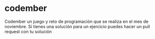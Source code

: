 # codember
Codember un juego y reto de programación que se realiza en el mes de noviembre. Si tienes una solución para un ejercicio puedes hacer un pull request con tu solución

